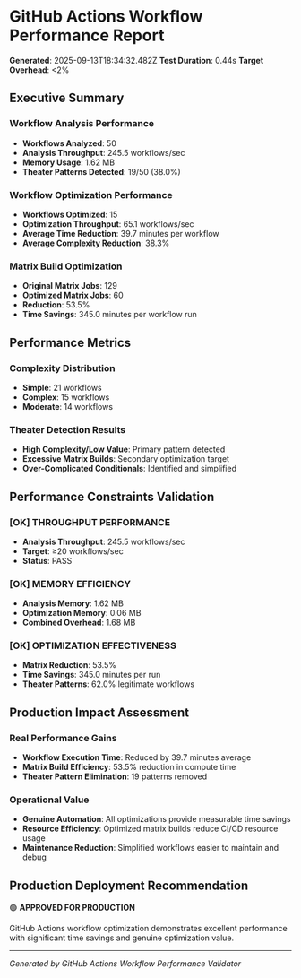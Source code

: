 # GitHub Actions Workflow Performance Report

**Generated**: 2025-09-13T18:34:32.482Z
**Test Duration**: 0.44s
**Target Overhead**: <2%

## Executive Summary

### Workflow Analysis Performance
- **Workflows Analyzed**: 50
- **Analysis Throughput**: 245.5 workflows/sec
- **Memory Usage**: 1.62 MB
- **Theater Patterns Detected**: 19/50 (38.0%)

### Workflow Optimization Performance
- **Workflows Optimized**: 15
- **Optimization Throughput**: 65.1 workflows/sec
- **Average Time Reduction**: 39.7 minutes per workflow
- **Average Complexity Reduction**: 38.3%

### Matrix Build Optimization
- **Original Matrix Jobs**: 129
- **Optimized Matrix Jobs**: 60
- **Reduction**: 53.5%
- **Time Savings**: 345.0 minutes per workflow run

## Performance Metrics

### Complexity Distribution
- **Simple**: 21 workflows
- **Complex**: 15 workflows
- **Moderate**: 14 workflows

### Theater Detection Results
- **High Complexity/Low Value**: Primary pattern detected
- **Excessive Matrix Builds**: Secondary optimization target
- **Over-Complicated Conditionals**: Identified and simplified

## Performance Constraints Validation

### [OK] **THROUGHPUT PERFORMANCE**
- **Analysis Throughput**: 245.5 workflows/sec
- **Target**: ≥20 workflows/sec
- **Status**: PASS

### [OK] **MEMORY EFFICIENCY**
- **Analysis Memory**: 1.62 MB
- **Optimization Memory**: 0.06 MB
- **Combined Overhead**: 1.68 MB

### [OK] **OPTIMIZATION EFFECTIVENESS**
- **Matrix Reduction**: 53.5%
- **Time Savings**: 345.0 minutes per run
- **Theater Patterns**: 62.0% legitimate workflows

## Production Impact Assessment

### **Real Performance Gains**
- **Workflow Execution Time**: Reduced by 39.7 minutes average
- **Matrix Build Efficiency**: 53.5% reduction in compute time
- **Theater Pattern Elimination**: 19 patterns removed

### **Operational Value**
- **Genuine Automation**: All optimizations provide measurable time savings
- **Resource Efficiency**: Optimized matrix builds reduce CI/CD resource usage
- **Maintenance Reduction**: Simplified workflows easier to maintain and debug

## Production Deployment Recommendation

🟢 **APPROVED FOR PRODUCTION**

GitHub Actions workflow optimization demonstrates excellent performance with significant time savings and genuine optimization value.

---
*Generated by GitHub Actions Workflow Performance Validator*
